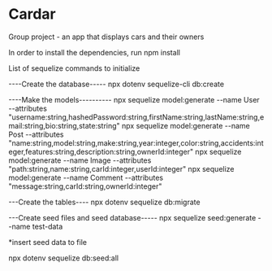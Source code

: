 # Cardar

Group project - an app that displays cars and their owners

In order to install the dependencies, run npm install

List of sequelize commands to initialize

----Create the database-----
npx dotenv sequelize-cli db:create

----Make the models----------
npx sequelize model:generate --name User --attributes "username:string,hashedPassword:string,firstName:string,lastName:string,email:string,bio:string,state:string"
npx sequelize model:generate --name Post --attributes "name:string,model:string,make:string,year:integer,color:string,accidents:integer,features:string,description:string,ownerId:integer"
npx sequelize model:generate --name Image --attributes "path:string,name:string,carId:integer,userId:integer"
npx sequelize model:generate --name Comment --attributes "message:string,carId:string,ownerId:integer"

---Create the tables----
npx dotenv sequelize db:migrate

---Create seed files and seed database-----
npx sequelize seed:generate --name test-data

\*insert seed data to file

npx dotenv sequelize db:seed:all
